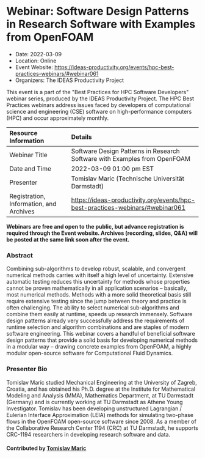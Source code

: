 # Webinar: Software Design Patterns in Research Software with Examples from OpenFOAM

- Date: 2022-03-09
- Location: Online
- Event Website: https://ideas-productivity.org/events/hpc-best-practices-webinars/#webinar061
- Organizers: The IDEAS Productivity Project
			   
This event is a part of the "Best Practices for HPC Software
Developers" webinar series, produced by the IDEAS Productivity
Project. The HPC Best Practices webinars address issues faced by
developers of computational science and engineering (CSE) software on
high-performance computers (HPC) and occur approximately monthly.

Resource Information | Details
:--- | :---			   
Webinar Title | Software Design Patterns in Research Software with Examples from OpenFOAM
Date and Time | 2022-03-09 01:00 pm EST
Presenter | Tomislav Maric (Technische Universität Darmstadt)
Registration, Information, and Archives | 	<https://ideas-productivity.org/events/hpc-best-practices-webinars/#webinar061>	   

**Webinars are free and open to the public, but advance registration is required through the Event website. Archives (recording, slides, Q&A) will be posted at the same link soon after the event.**

### Abstract
<p>Combining sub-algorithms to develop robust, scalable, and convergent numerical methods carries with itself a high level of uncertainty. Extensive automatic testing reduces this uncertainty for methods whose properties cannot be proven mathematically in all application scenarios – basically, most numerical methods. Methods with a more solid theoretical basis still require extensive testing since the jump between theory and practice is often challenging. The ability to select numerical sub-algorithms and combine them easily at runtime, speeds up research immensely. Software design patterns already very successfully address the requirements of runtime selection and algorithm combinations and are staples of modern software engineering. This webinar covers a handful of beneficial software design patterns that provide a solid basis for developing numerical methods in a modular way – drawing concrete examples from OpenFOAM, a highly modular open-source software for Computational Fluid Dynamics.</p>



### Presenter Bio
<p>Tomislav Maric studied Mechanical Engineering at the University of Zagreb, Croatia, and has obtained his Ph.D. degree at the Institute for Mathematical Modeling and Analysis (MMA), Mathematics Department, at TU Darmstadt (Germany) and is currently working at TU Darmstadt as Athene Young Investigator. Tomislav has been developing unstructured Lagrangian / Eulerian Interface Approximation (LEIA) methods for simulating two-phase flows in the OpenFOAM open-source software since 2008. As a member of the Collaborative Research Center 1194 (CRC) at TU Darmstadt, he supports CRC-1194 researchers in developing research software and data.</p>

    

#### Contributed by [Tomislav Maric](https://github.com/tmaric "Tomislav Maric GitHub profile")

<!---
Publish: yes
Categories: skills
Topics: online learning, design
Level: 2
Prerequisites: default
Aggregate: none
--->
